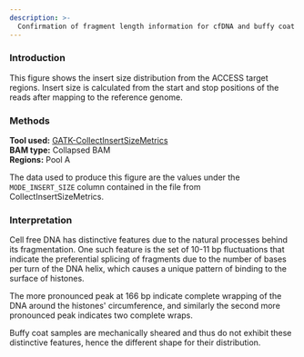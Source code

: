 ```yaml
---
description: >-
  Confirmation of fragment length information for cfDNA and buffy coat DNA fragments.
---
```


### Introduction

This figure shows the insert size distribution from the ACCESS target regions. Insert size is calculated from the start and stop positions of the reads after mapping to the reference genome.

<!-- ![Example MultiQC report showing insert size distribution for 20 samples (10 plasma and 10 buffy coat samples).](../.gitbook/assets/insert.png) -->

### Methods
**Tool used:** [GATK-CollectInsertSizeMetrics](https://gatk.broadinstitute.org/hc/en-us/articles/360037055772-CollectInsertSizeMetrics-Picard-)<br>
**BAM type:** Collapsed BAM<br>
**Regions:** Pool A

The data used to produce this figure are the values under the `MODE_INSERT_SIZE` column contained in the file from CollectInsertSizeMetrics.

### Interpretation

Cell free DNA has distinctive features due to the natural processes behind its fragmentation. One such feature is the set of 10-11 bp fluctuations that indicate the preferential splicing of fragments due to the number of bases per turn of the DNA helix, which causes a unique pattern of binding to the surface of histones.

The more pronounced peak at 166 bp indicate complete wrapping of the DNA around the histones' circumference, and similarly the second more pronounced peak indicates two complete wraps.

Buffy coat samples are mechanically sheared and thus do not exhibit these distinctive features, hence the different shape for their distribution.
